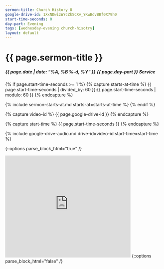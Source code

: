```yaml
---
sermon-title: Church History 8
google-drive-id: 1XxNDwizWYcZkSCXv_YKwBdvBBf0X79h0
start-time-seconds: 0
day-part: Evening
tags: [wednesday-evening church-hisotry]
layout: default
---
```


# {{ page.sermon-title }}

##### {{ page.date | date: "%A, %B %-d, %Y" }} {{ page.day-part }} Service

{% if page.start-time-seconds >= 1 %}
{% capture starts-at-time %}
{{ page.start-time-seconds | divided_by: 60 }}:{{ page.start-time-seconds | modulo: 60 }}
{% endcapture %}

{% include sermon-starts-at.md starts-at=starts-at-time %}
{% endif %}

{% capture video-id %}
{{ page.google-drive-id }}
{% endcapture %}

{% capture start-time %}
{{ page.start-time-seconds }}
{% endcapture %}

{% include google-drive-audio.md drive-id=video-id start-time=start-time %}

{::options parse_block_html="true" /}
<iframe src="https://onedrive.live.com/embed?cid=19DF4E5D38A1B8EB&resid=19DF4E5D38A1B8EB%2149222&authkey=AHVmbKYcxJhY5ak&em=2" width="402" height="327" frameborder="0" scrolling="no"></iframe>
{::options parse_block_html="false" /}
